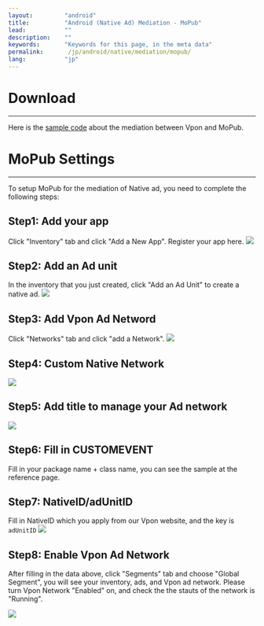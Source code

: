 ```yaml
---
layout:         "android"
title:          "Android (Native Ad) Mediation - MoPub"
lead:           ""
description:    ""
keywords:       "Keywords for this page, in the meta data"
permalink:       /jp/android/native/mediation/mopub/
lang:           "jp"
---
```

# Download
---
Here is the [sample code] about the mediation between Vpon and MoPub.

# MoPub Settings
---
To setup MoPub for the mediation of Native ad, you need to complete the following steps:

## Step1: Add your app
Click "Inventory" tab and click "Add a New App". Register your app here.
![][6]

## Step2: Add an Ad unit
In the inventory that you just created, click "Add an Ad Unit" to create a native ad.
![][7]

## Step3: Add Vpon Ad Netword
Click "Networks" tab and click "add a Network".
![][1]

## Step4: Custom Native Network
![][2]

## Step5: Add title to manage your Ad network

![][3]

## Step6: Fill in CUSTOMEVENT
Fill in your package name + class name, you can see the sample at the reference page.

## Step7: NativeID/adUnitID
Fill in NativeID which you apply from our Vpon website, and the key is `adUnitID`
![][8]

## Step8: Enable Vpon Ad Network
After filling in the data above, click "Segments" tab and choose "Global Segment", you will see your inventory, ads, and Vpon ad network. Please turn Vpon Network "Enabled" on, and check the the stauts of the network is "Running".

![][9]


  [1]: {{site.imgurl}}/Mopub_001.png
  [2]: {{site.imgurl}}/Mopub_002.png
  [3]: {{site.imgurl}}/Mopub_003.png
  [4]: {{site.imgurl}}/Mopub_004-a.png
  [5]: {{site.imgurl}}/Mopub_005.png
  [6]: {{site.imgurl}}/Mopub_006.png
  [7]: {{site.imgurl}}/Mopub_007.png
  [8]: {{site.imgurl}}/Mopub_008.png
  [9]: {{site.imgurl}}/Mopub_009.png
  [sample code]: {{site.dnldurl}}/sample-code/AndroidMoPubNativeMediationSample.zip
